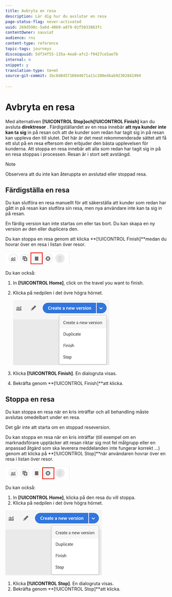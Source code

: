 ```yaml
---
title: Avbryta en resa
description: Lär dig hur du avslutar en resa
page-status-flag: never-activated
uuid: 269d590c-5a6d-40b9-a879-02f5033863fc
contentOwner: sauviat
audience: rns
content-type: reference
topic-tags: journeys
discoiquuid: 5df34f55-135a-4ea8-afc2-f9427ce5ae7b
internal: n
snippet: y
translation-type: tm+mt
source-git-commit: 1bc8d845716044671a11c200e4bab92302841994

---
```



# Avbryta en resa

Med alternativen **[!UICONTROL Stop]**och**[!UICONTROL Finish]** kan du avsluta **direktresor** . Färdigställandet av en resa innebär **att nya kunder inte kan ta sig** in på resan och att de kunder som redan har tagit sig in på resan kan uppleva den till slutet. Det här är det mest rekommenderade sättet att få ett slut på en resa eftersom den erbjuder den bästa upplevelsen för kunderna. Att stoppa en resa innebär att alla som redan har tagit sig in på en resa stoppas i processen. Resan är i stort sett avstängd.

>[!NOTE]
>
>Observera att du inte kan återuppta en avslutad eller stoppad resa.

## Färdigställa en resa

Du kan slutföra en resa manuellt för att säkerställa att kunder som redan har gått in på resan kan slutföra sin resa, men nya användare inte kan ta sig in på resan.

En färdig version kan inte startas om eller tas bort. Du kan skapa en ny version av den eller duplicera den.

Du kan stoppa en resa genom att klicka **[!UICONTROL Finish]**medan du hovrar över en resa i listan över resor.

![](../assets/do-not-localize/journey-finish-quick-action.png)

Du kan också:

1. In **[!UICONTROL Home]**, click on the travel you want to finish.
1. Klicka på nedpilen i det övre högra hörnet.

   ![](../assets/finish_drop_down_list.png)

1. Klicka **[!UICONTROL Finish]**. En dialogruta visas.
1. Bekräfta genom **[!UICONTROL Finish]**att klicka.

## Stoppa en resa

Du kan stoppa en resa när en kris inträffar och all behandling måste avslutas omedelbart under en resa.

Det går inte att starta om en stoppad reseversion.

Du kan stoppa en resa när en kris inträffar (till exempel om en marknadsförare upptäcker att resan riktar sig mot fel målgrupp eller en anpassad åtgärd som ska leverera meddelanden inte fungerar korrekt ...) genom att klicka på **[!UICONTROL Stop]**när användaren hovrar över en resa i listan över resor.

![](../assets/do-not-localize/journey-stop-quick-action.png)

Du kan också:

1. In **[!UICONTROL Home]**, klicka på den resa du vill stoppa.
1. Klicka på nedpilen i det övre högra hörnet.

![](../assets/finish_drop_down_list.png)

1. Klicka **[!UICONTROL Stop]**. En dialogruta visas.
1. Bekräfta genom **[!UICONTROL Stop]**att klicka.
